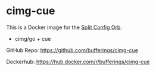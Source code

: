 # cimg-cue

This is a Docker image for the [Split Config Orb](https://circleci.com/developer/orbs/orb/bufferings/split-config).

* cimg/go + cue

GitHub Repo: https://github.com/bufferings/cimg-cue

Dockerhub: https://hub.docker.com/r/bufferings/cimg-cue
